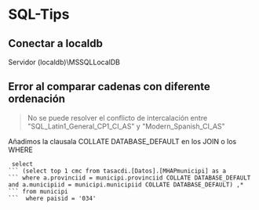 # SQL-Tips
## Conectar a localdb

Servidor (localdb)\MSSQLLocalDB

## Error al comparar cadenas con diferente ordenación

> No se puede resolver el conflicto de intercalación entre "SQL_Latin1_General_CP1_CI_AS" y "Modern_Spanish_CI_AS" 

Añadimos la clausala COLLATE DATABASE_DEFAULT en los JOIN o los WHERE

``` [SQL]
 select
``` (select top 1 cmc from tasacdi.[Datos].[MHAPmunicipi] as a
``` where a.provinciid = municipi.provinciid COLLATE DATABASE_DEFAULT and a.municipiid = municipi.municipiid COLLATE DATABASE_DEFAULT) ,*
``` from municipi
```  where paisid = '034' 


